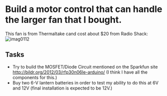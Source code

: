 # Build a motor control that can handle the larger fan that I bought.

This fan is from Thermaltake cand cost about $20 from Radio Shack:
![imag0112](https://cloud.githubusercontent.com/assets/5296671/7376441/67c410ea-eda5-11e4-80fe-4a7aac588304.jpg)

## Tasks

* Try to build the MOSFET/Diode Circuit mentioned on the Sparkfun site http://bildr.org/2012/03/rfp30n06le-arduino/ (I think I have all the components for this.)
* Buy two 6-V lantern batteries in order to test my ability to do this at 6V and 12V (final installation is expected to be 12V.)

